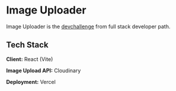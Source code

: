 # Image Uploader
Image Uploader is the [devchallenge](https://devchallenges.io/challenges/O2iGT9yBd6xZBrOcVirx) from full stack developer path.

## Tech Stack

**Client:** React (Vite)

**Image Upload API:** Cloudinary

**Deployment:** Vercel
